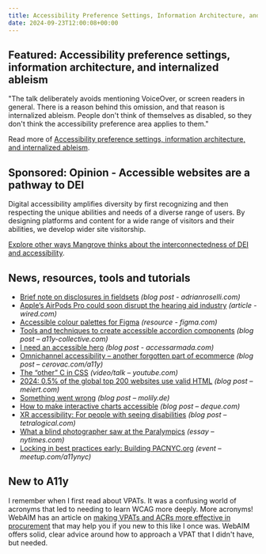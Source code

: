 ```yaml
---
title: Accessibility Preference Settings, Information Architecture, and Internalized Ableism
date: 2024-09-23T12:00:08+00:00
---
```


## Featured: Accessibility preference settings, information architecture, and internalized ableism

"The talk deliberately avoids mentioning VoiceOver, or screen readers in general. There is a reason behind this omission, and that reason is internalized ableism. People don't think of themselves as disabled, so they don't think the accessibility preference area applies to them."

Read more of [Accessibility preference settings, information architecture, and internalized ableism](https://ericwbailey.website/published/accessibility-preference-settings-information-architecture-and-internalized-ableism/).

## Sponsored: Opinion - Accessible websites are a pathway to DEI

Digital accessibility amplifies diversity by first recognizing and then respecting the unique abilities and needs of a diverse range of users. By designing platforms and content for a wide range of visitors and their abilities, we develop wider site visitorship.

[Explore other ways Mangrove thinks about the interconnectedness of DEI and accessibility](https://bit.ly/3X4VlkC).

## News, resources, tools and tutorials

- [Brief note on disclosures in fieldsets](https://adrianroselli.com/2024/09/brief-note-on-disclosures-in-fieldsets.html) *(blog post - adrianroselli.com)*
- [Apple’s AirPods Pro could soon disrupt the hearing aid industry](https://www.wired.com/story/apple-airpods-pro-over-the-counter-hearing-aids/) *(article - wired.com)*
- [Accessible colour palettes for Figma](https://www.figma.com/community/file/909176640411029401) *(resource - figma.com)*
- [Tools and techniques to create accessible accordion components](https://www.a11y-collective.com/blog/accessible-accordion/) *(blog post – a11y-collective.com)*
- [I need an accessible hero](https://www.accessarmada.com/blog/i-need-an-accessible-hero/) *(blog post - accessarmada.com)*
- [Omnichannel accessibility – another forgotten part of ecommerce](https://cerovac.com/a11y/2024/09/omnichannel-accessibility-another-forgotten-part-of-ecommerce/) *(blog post – cerovac.com/a11y)*
- [The “other” C in CSS](https://www.youtube.com/watch?&v=ob_M_qXeDVE) *(video/talk – youtube.com)*
- [2024: 0.5% of the global top 200 websites use valid HTML](https://meiert.com/en/blog/html-conformance-2024/) *(blog post – meiert.com)*
- [Something went wrong](https://molily.de/something-went-wrong/) *(blog post – molily.de)*
- [How to make interactive charts accessible](https://www.deque.com/blog/how-to-make-interactive-charts-accessible/) *(blog post – deque.com)*
- [XR accessibility: For people with seeing disabilities](https://tetralogical.com/blog/2024/09/19/xr-accessibility-requirements-for-people-with-seeing-disabilities/) *(blog post – tetralogical.com)*
- [What a blind photographer saw at the Paralympics](https://www.nytimes.com/2024/09/13/opinion/paralympics-blind-photographer.html) *(essay – nytimes.com)*
- [Locking in best practices early: Building PACNYC.org](https://www.meetup.com/a11ynyc/events/303239270/) *(event – meetup.com/a11ynyc)*

## New to A11y

I remember when I first read about VPATs. It was a confusing world of acronyms that led to needing to learn WCAG more deeply. More acronyms! WebAIM has an article on [making VPATs and ACRs more effective in procurement](https://webaim.org/articles/procurement/vpat/) that may help you if you new to this like I once was. WebAIM offers solid, clear advice around how to approach a VPAT that I didn't have, but needed.
